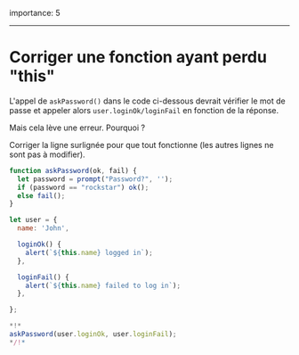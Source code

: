 importance: 5

---

# Corriger une fonction ayant perdu "this"

L'appel de `askPassword()` dans le code ci-dessous devrait vérifier le mot de passe et appeler alors `user.loginOk/loginFail` en fonction de la réponse.

Mais cela lève une erreur. Pourquoi ?

Corriger la ligne surlignée pour que tout fonctionne (les autres lignes ne sont pas à modifier).

```js run
function askPassword(ok, fail) {
  let password = prompt("Password?", '');
  if (password == "rockstar") ok();
  else fail();
}

let user = {
  name: 'John',

  loginOk() {
    alert(`${this.name} logged in`);
  },

  loginFail() {
    alert(`${this.name} failed to log in`);
  },

};

*!*
askPassword(user.loginOk, user.loginFail);
*/!*
```
